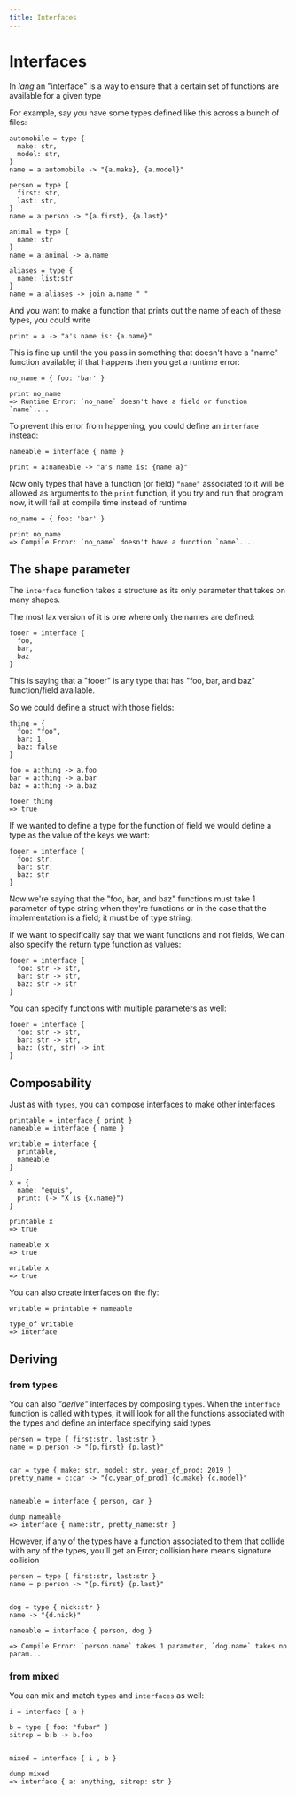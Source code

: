 ```yaml
---
title: Interfaces
---
```


# Interfaces

In _lang_ an "interface" is a way to ensure that a certain set of functions are
available for a given type

For example, say you have some types defined like this across a bunch of files:

```
automobile = type {
  make: str,
  model: str,
}
name = a:automobile -> "{a.make}, {a.model}"

person = type {
  first: str,
  last: str,
}
name = a:person -> "{a.first}, {a.last}"

animal = type {
  name: str
}
name = a:animal -> a.name

aliases = type {
  name: list:str
}
name = a:aliases -> join a.name " "
```

And you want to make a function that prints out the name of each of these
types, you could write

```
print = a -> "a's name is: {a.name}"
```

This is fine up until the you pass in something that doesn't have a "name"
function available; if that happens then you get a runtime error:

```
no_name = { foo: 'bar' }

print no_name
=> Runtime Error: `no_name` doesn't have a field or function `name`....
```

To prevent this error from happening, you could define an `interface` instead:

```
nameable = interface { name }

print = a:nameable -> "a's name is: {name a}"
```

Now only types that have a function (or field) `"name"` associated to it will
be allowed as arguments to the `print` function, if you try and run that
program now, it will fail at compile time instead of runtime

```
no_name = { foo: 'bar' }

print no_name
=> Compile Error: `no_name` doesn't have a function `name`....
```

## The shape parameter

The `interface` function takes a structure as its only parameter that takes on
many shapes.

The most lax version of it is one where only the names are defined:

```
fooer = interface {
  foo,
  bar,
  baz
}
```


This is saying that a "fooer" is any type that has "foo, bar, and baz"
function/field available.

So we could define a struct with those fields:

```
thing = {
  foo: "foo",
  bar: 1,
  baz: false
}

foo = a:thing -> a.foo
bar = a:thing -> a.bar
baz = a:thing -> a.baz

fooer thing
=> true
```

If we wanted to define a type for the function of field we would define a type
as the value of the keys we want:

```
fooer = interface {
  foo: str,
  bar: str,
  baz: str
}
```

Now we're saying that the "foo, bar, and baz" functions must take 1 parameter
of type string when they're functions or in the case that the implementation is
a field; it must be of type string.

If we want to specifically say that we want functions and not fields, We can
also specify the return type function as values:

```
fooer = interface {
  foo: str -> str,
  bar: str -> str,
  baz: str -> str
}
```

You can specify functions with multiple parameters as well:

```
fooer = interface {
  foo: str -> str,
  bar: str -> str,
  baz: (str, str) -> int
}
```

## Composability

Just as with `types`, you can compose interfaces to make other interfaces

```
printable = interface { print }
nameable = interface { name }

writable = interface {
  printable,
  nameable
}

x = {
  name: "equis",
  print: (-> "X is {x.name}")
}

printable x
=> true

nameable x
=> true

writable x
=> true
```

You can also create interfaces on the fly:

```
writable = printable + nameable

type_of writable
=> interface
```

## Deriving

### from types

You can also _"derive"_ interfaces by composing `types`. When the `interface`
function is called with types, it will look for all the functions associated
with the types and define an interface specifying said types

```
person = type { first:str, last:str }
name = p:person -> "{p.first} {p.last}"


car = type { make: str, model: str, year_of_prod: 2019 }
pretty_name = c:car -> "{c.year_of_prod} {c.make} {c.model}"


nameable = interface { person, car }

dump nameable
=> interface { name:str, pretty_name:str }
```

However, if any of the types have a function associated to them that collide
with any of the types, you'll get an Error; collision here means signature
collision

```
person = type { first:str, last:str }
name = p:person -> "{p.first} {p.last}"


dog = type { nick:str }
name -> "{d.nick}"

nameable = interface { person, dog }

=> Compile Error: `person.name` takes 1 parameter, `dog.name` takes no param...
```

### from mixed

You can mix and match `types` and `interfaces` as well:

```
i = interface { a }

b = type { foo: "fubar" }
sitrep = b:b -> b.foo


mixed = interface { i , b }

dump mixed
=> interface { a: anything, sitrep: str }
```
